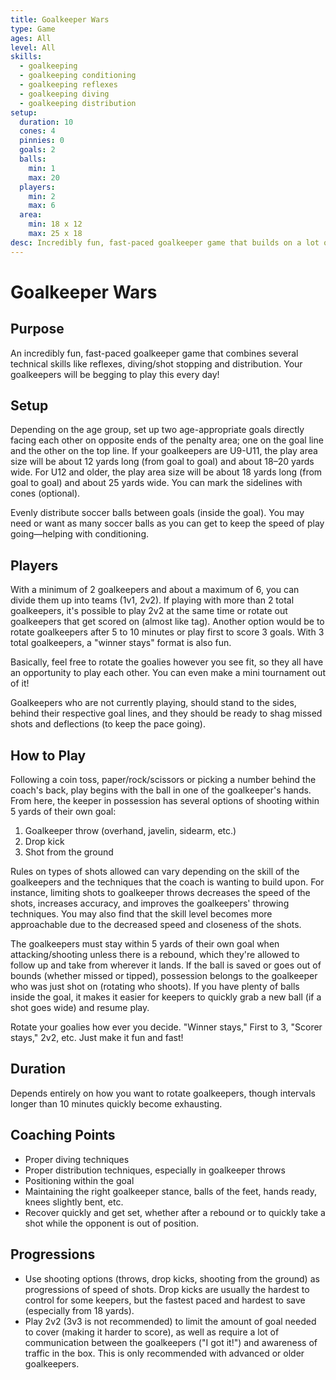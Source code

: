 ```yaml
---
title: Goalkeeper Wars
type: Game
ages: All
level: All
skills:
  - goalkeeping
  - goalkeeping conditioning
  - goalkeeping reflexes
  - goalkeeping diving
  - goalkeeping distribution
setup:
  duration: 10
  cones: 4
  pinnies: 0
  goals: 2
  balls:
    min: 1
    max: 20
  players:
    min: 2
    max: 6
  area:
    min: 18 x 12
    max: 25 x 18
desc: Incredibly fun, fast-paced goalkeeper game that builds on a lot of technical skills, like reflexes, diving/shot stopping and distribution.
---
```


# Goalkeeper Wars

## Purpose

An incredibly fun, fast-paced goalkeeper game that combines several technical skills like reflexes, diving/shot stopping and distribution. Your goalkeepers will be begging to play this every day!

## Setup

Depending on the age group, set up two age-appropriate goals directly facing each other on opposite ends of the penalty area; one on the goal line and the other on the top line. If your goalkeepers are U9-U11, the play area size will be about 12 yards long (from goal to goal) and about 18–20 yards wide. For U12 and older, the play area size will be about 18 yards long (from goal to goal) and about 25 yards wide. You can mark the sidelines with cones (optional).

Evenly distribute soccer balls between goals (inside the goal). You may need or want as many soccer balls as you can get to keep the speed of play going—helping with conditioning.

## Players

With a minimum of 2 goalkeepers and about a maximum of 6, you can divide them up into teams (1v1, 2v2). If playing with more than 2 total goalkeepers, it's possible to play 2v2 at the same time or rotate out goalkeepers that get scored on (almost like tag). Another option would be to rotate goalkeepers after 5 to 10 minutes or play first to score 3 goals. With 3 total goalkeepers, a "winner stays" format is also fun.

Basically, feel free to rotate the goalies however you see fit, so they all have an opportunity to play each other. You can even make a mini tournament out of it!

Goalkeepers who are not currently playing, should stand to the sides, behind their respective goal lines, and they should be ready to shag missed shots and deflections (to keep the pace going).

## How to Play

Following a coin toss, paper/rock/scissors or picking a number behind the coach's back, play begins with the ball in one of the goalkeeper's hands. From here, the keeper in possession has several options of shooting within 5 yards of their own goal:

1. Goalkeeper throw (overhand, javelin, sidearm, etc.)
2. Drop kick
3. Shot from the ground

Rules on types of shots allowed can vary depending on the skill of the goalkeepers and the techniques that the coach is wanting to build upon. For instance, limiting shots to goalkeeper throws decreases the speed of the shots, increases accuracy, and improves the goalkeepers' throwing techniques. You may also find that the skill level becomes more approachable due to the decreased speed and closeness of the shots.

The goalkeepers must stay within 5 yards of their own goal when attacking/shooting unless there is a rebound, which they're allowed to follow up and take from wherever it lands. If the ball is saved or goes out of bounds (whether missed or tipped), possession belongs to the goalkeeper who was just shot on (rotating who shoots). If you have plenty of balls inside the goal, it makes it easier for keepers to quickly grab a new ball (if a shot goes wide) and resume play.

Rotate your goalies how ever you decide. "Winner stays," First to 3, "Scorer stays," 2v2, etc. Just make it fun and fast!

## Duration

Depends entirely on how you want to rotate goalkeepers, though intervals longer than 10 minutes quickly become exhausting.

## Coaching Points

- Proper diving techniques
- Proper distribution techniques, especially in goalkeeper throws
- Positioning within the goal
- Maintaining the right goalkeeper stance, balls of the feet, hands ready, knees slightly bent, etc.
- Recover quickly and get set, whether after a rebound or to quickly take a shot while the opponent is out of position.

## Progressions

- Use shooting options (throws, drop kicks, shooting from the ground) as progressions of speed of shots. Drop kicks are usually the hardest to control for some keepers, but the fastest paced and hardest to save (especially from 18 yards).
- Play 2v2 (3v3 is not recommended) to limit the amount of goal needed to cover (making it harder to score), as well as require a lot of communication between the goalkeepers ("I got it!") and awareness of traffic in the box. This is only recommended with advanced or older goalkeepers.
